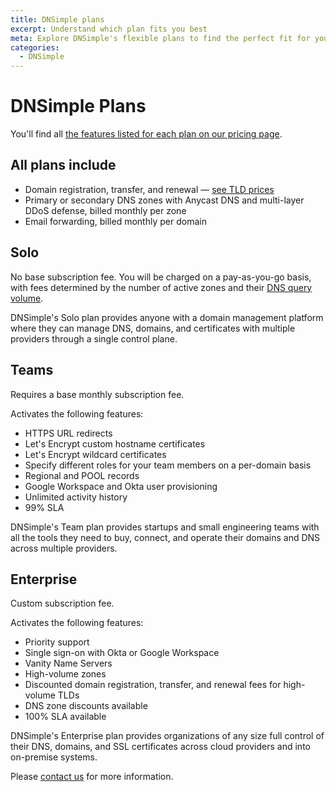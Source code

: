 ```yaml
---
title: DNSimple plans
excerpt: Understand which plan fits you best
meta: Explore DNSimple's flexible plans to find the perfect fit for your domain management needs, ensuring seamless DNS services and exceptional support.
categories:
  - DNSimple
---
```


# DNSimple Plans

You'll find all [the features listed for each plan on our pricing page](https://dnsimple.com/pricing#features).

## All plans include

- Domain registration, transfer, and renewal — [see TLD prices](https://dnsimple.com/tlds)
- Primary or secondary DNS zones with Anycast DNS and multi-layer DDoS defense, billed monthly per zone
- Email forwarding, billed monthly per domain

## Solo

No base subscription fee. You will be charged on a pay-as-you-go basis, with fees determined by the number of active zones and their [DNS query volume](/articles/dns-query-limits).

DNSimple's Solo plan provides anyone with a domain management platform where they can manage DNS, domains, and certificates with multiple providers through a single control plane.

## Teams

Requires a base monthly subscription fee.

Activates the following features:

- HTTPS URL redirects
- Let's Encrypt custom hostname certificates
- Let's Encrypt wildcard certificates
- Specify different roles for your team members on a per-domain basis
- Regional and POOL records
- Google Workspace and Okta user provisioning
- Unlimited activity history
- 99% SLA

DNSimple's Team plan provides startups and small engineering teams with all the tools they need to buy, connect, and operate their domains and DNS across multiple providers.

## Enterprise

Custom subscription fee.

Activates the following features:

- Priority support
- Single sign-on with Okta or Google Workspace
- Vanity Name Servers
- High-volume zones
- Discounted domain registration, transfer, and renewal fees for high-volume TLDs
- DNS zone discounts available
- 100% SLA available

DNSimple's Enterprise plan provides organizations of any size full control of their DNS, domains, and SSL certificates across cloud providers and into on-premise systems.

Please [contact us](https://dnsimple.com/sales) for more information.
